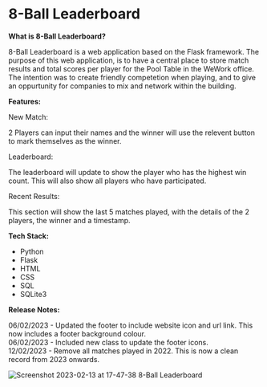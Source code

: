 # 8-Ball Leaderboard

**What is 8-Ball Leaderboard?**

8-Ball Leaderboard is a web application based on the Flask framework. The purpose of this web application, is to have a central place to store match results and total scores per player for the Pool Table in the WeWork office. The intention was to create friendly competetion when playing, and to give an oppurtunity for companies to mix and network within the building.

**Features:**

New Match:

2 Players can input their names and the winner will use the relevent button to mark themselves as the winner.

Leaderboard:

The leaderboard will update to show the player who has the highest win count. This will also show all players who have participated.

Recent Results:

This section will show the last 5 matches played, with the details of the 2 players, the winner and a timestamp.

**Tech Stack:**

- Python
- Flask
- HTML
- CSS
- SQL
- SQLite3

**Release Notes:**

06/02/2023	- Updated the footer to include website icon and url link. This now includes a footer background colour.<br/>
06/02/2023	- Included new class to update the footer icons.<br/>
12/02/2023	- Remove all matches played in 2022. This is now a clean record from 2023 onwards.<br/>

![Screenshot 2023-02-13 at 17-47-38 8-Ball Leaderboard](https://user-images.githubusercontent.com/82043281/218533688-f93ab2f1-41b5-4d58-a815-518f718932d7.png)
